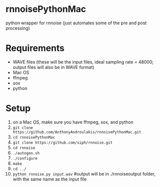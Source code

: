 # rnnoisePythonMac
python wrapper for rnnoise (just automates some of the pre and post processing)

# Requirements
- WAVE files (these will be the input files, ideal sampling rate = 48000; output files will also be in WAVE format)
- Mac OS
- ffmpeg
- sox
- python

# Setup
1. on a Mac OS, make sure you have ffmpeg, sox, and python
2. `git clone https://github.com/AnthonyAndroulakis/rnnoisePythonMac.git`
3. `cd rnnoisePythonMac`
4. `git clone https://github.com/xiph/rnnoise.git`
5. `cd rnnoise`
6. `./autogen.sh`
7. `./configure`
8. `make`
9. `cd ../`
10. `python rnnoise.py input.wav` #output will be in ./rnnoiseoutput folder, with the same name as the input file
